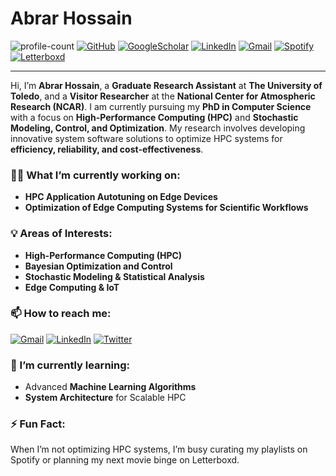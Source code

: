 # Abrar Hossain  
![profile-count](https://komarev.com/ghpvc/?username=AbrarHossainHimself&color=blue&style=plastic)  [![GitHub](https://img.shields.io/badge/-@AbrarHossainHimself-181717?style=flat&logo=GitHub&logoColor=white)](https://github.com/AbrarHossainHimself) [![GoogleScholar](https://img.shields.io/badge/-Abrar_Hossain-4885ED?style=flat&logo=GoogleScholar&logoColor=white)](https://scholar.google.com/citations?user=NSkFoF4AAAAJ&hl=en) [![LinkedIn](https://img.shields.io/badge/-Abrar_Hossain-2867B2?style=flat&logo=Linkedin&logoColor=white)](https://www.linkedin.com/in/abrarhossainhimself/)  [![Gmail](https://img.shields.io/badge/-abrarhossainhimself@gmail.com-DB4437?style=flat&logo=Gmail&logoColor=white)](mailto:abrarhossainhimself@gmail.com) [![Spotify](https://img.shields.io/badge/-Abrar_Hossain-1DB954?style=flat&logo=Spotify&logoColor=white)](https://open.spotify.com/user/abrarhimself) [![Letterboxd](https://img.shields.io/badge/-Abrar_Hossain-2f2f2f?style=flat&logo=Letterboxd&logoColor=white)](https://letterboxd.com/AbrarHimself/)

---

Hi, I’m **Abrar Hossain**, a **Graduate Research Assistant** at **The University of Toledo**, and a **Visitor Researcher** at the **National Center for Atmospheric Research (NCAR)**. I am currently pursuing my **PhD in Computer Science** with a focus on **High-Performance Computing (HPC)** and **Stochastic Modeling, Control, and Optimization**. My research involves developing innovative system software solutions to optimize HPC systems for **efficiency, reliability, and cost-effectiveness**.


### 👨‍💻 What I’m currently working on:
- **HPC Application Autotuning on Edge Devices**  
- **Optimization of Edge Computing Systems for Scientific Workflows**

### 💡 Areas of Interests:
- **High-Performance Computing (HPC)**
- **Bayesian Optimization and Control**
- **Stochastic Modeling & Statistical Analysis**
- **Edge Computing & IoT**

### 📫 How to reach me:
[![Gmail](https://img.shields.io/badge/-abrarhossainhimself@gmail.com-DB4437?style=flat&logo=Gmail&logoColor=white)](mailto:abrarhossainhimself@gmail.com)  [![LinkedIn](https://img.shields.io/badge/-Abrar_Hossain-2867B2?style=flat&logo=Linkedin&logoColor=white)](https://www.linkedin.com/in/abrarhossainhimself/) [![Twitter](https://img.shields.io/badge/-Abrar_Hossain-1DA1F2?style=flat&logo=Twitter&logoColor=white)](https://x.com/AbrarHoessain)   

### 🔭 I’m currently learning:
- Advanced **Machine Learning Algorithms**  
- **System Architecture** for Scalable HPC

### ⚡ Fun Fact:
When I’m not optimizing HPC systems, I’m busy curating my playlists on Spotify or planning my next movie binge on Letterboxd.


